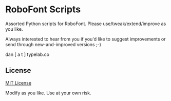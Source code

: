 RoboFont Scripts
================

Assorted Python scripts for RoboFont. Please use/tweak/extend/improve as you like.

Always interested to hear from you if you'd like to suggest improvements or send through new-and-improved versions ;-)

dan [ a t ] typelab.co


License
-------

[MIT License](http://www.opensource.org/licenses/mit-license.php)

Modify as you like. Use at your own risk.